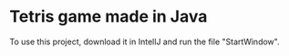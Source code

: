 # Tetris game made in Java

To use this project, download it in IntellJ and run  the file "StartWindow".
